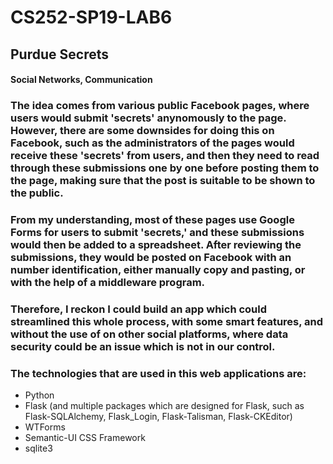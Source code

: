 # CS252-SP19-LAB6

## Purdue Secrets

#### Social Networks, Communication

### The idea comes from various public Facebook pages, where users would submit 'secrets' anynomously to the page. However, there are some downsides for doing this on Facebook, such as the administrators of the pages would receive these 'secrets' from users, and then they need to read through these submissions one by one before posting them to the page, making sure that the post is suitable to be shown to the public.

### From my understanding, most of these pages use Google Forms for users to submit 'secrets,' and these submissions would then be added to a spreadsheet. After reviewing the submissions, they would be posted on Facebook with an number identification, either manually copy and pasting, or with the help of a middleware program.

### Therefore, I reckon I could build an app which could streamlined this whole process, with some smart features, and without the use of on other social platforms, where data security could be an issue which is not in our control.

### The technologies that are used in this web applications are:
- Python
- Flask (and multiple packages which are designed for Flask, such as Flask-SQLAlchemy, Flask_Login, Flask-Talisman, Flask-CKEditor)
- WTForms
- Semantic-UI CSS Framework
- sqlite3
